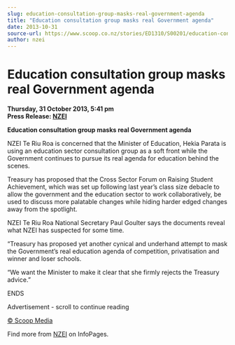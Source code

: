 ```yaml
---
slug: education-consultation-group-masks-real-government-agenda
title: "Education consultation group masks real Government agenda"
date: 2013-10-31
source-url: https://www.scoop.co.nz/stories/ED1310/S00201/education-consultation-group-masks-real-government-agenda.htm
author: nzei
---
```

Education consultation group masks real Government agenda
=========================================================

**Thursday, 31 October 2013, 5:41 pm**  
**Press Release: [NZEI](https://info.scoop.co.nz/NZEI)**

**Education consultation group masks real Government agenda**

NZEI Te Riu Roa is concerned that the Minister of Education, Hekia Parata is using an education sector consultation group as a soft front while the Government continues to pursue its real agenda for education behind the scenes.

Treasury has proposed that the Cross Sector Forum on Raising Student Achievement, which was set up following last year’s class size debacle to allow the government and the education sector to work collaboratively, be used to discuss more palatable changes while hiding harder edged changes away from the spotlight.

NZEI Te Riu Roa National Secretary Paul Goulter says the documents reveal what NZEI has suspected for some time.

“Treasury has proposed yet another cynical and underhand attempt to mask the Government’s real education agenda of competition, privatisation and winner and loser schools.

“We want the Minister to make it clear that she firmly rejects the Treasury advice.”

ENDS

  

Advertisement - scroll to continue reading





[© Scoop Media](http://www.scoop.co.nz/about/terms.html)

Find more from [NZEI](https://info.scoop.co.nz/NZEI) on InfoPages.